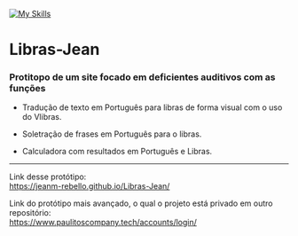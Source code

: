 [![My Skills](https://skillicons.dev/icons?i=html,css,js)](https://skillicons.dev)
# Libras-Jean

### Protitopo de um site focado em deficientes auditivos com as funções

* Tradução de texto em Português para libras de forma visual com o uso do Vlibras. 

* Soletração de frases em Português para o libras.

* Calculadora com resultados em Português e Libras.

--------------------------

Link desse protótipo:<br>
https://jeanm-rebello.github.io/Libras-Jean/

Link do protótipo mais avançado, o qual o projeto está privado em outro repositório:<br>
https://www.paulitoscompany.tech/accounts/login/
